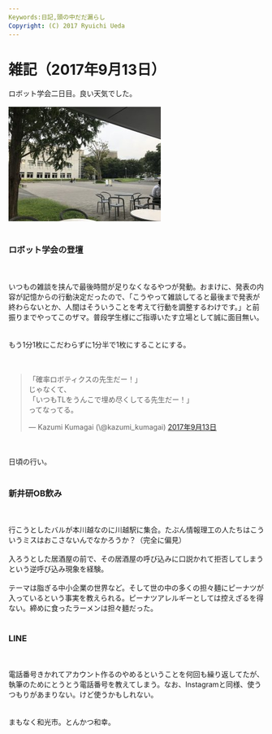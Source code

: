 ```yaml
---
Keywords:日記,頭の中だだ漏らし
Copyright: (C) 2017 Ryuichi Ueda
---
```

# 雑記（2017年9月13日）
ロボット学会二日目。良い天気でした。<br />
<br />
<a href="IMG_8728.jpg"><img src="IMG_8728-300x225.jpg" alt="" width="300" height="225" class="aligncenter size-medium wp-image-10412" /></a><br />
<br />
<h3>ロボット学会の登壇</h3><br />
<br />
いつもの雑談を挟んで最後時間が足りなくなるやつが発動。おまけに、発表の内容が記憶からの行動決定だったので、「こうやって雑談してると最後まで発表が終わらないとか、人間はそういうことを考えて行動を調整するわけです。」と前振りまでやってこのザマ。普段学生様にご指導いたす立場として誠に面目無い。<br />
<br />
<br />
もう1分1枚にこだわらずに1分半で1枚にすることにする。<br />
<br />
<br />
<blockquote class="twitter-tweet" data-lang="ja"><p lang="ja" dir="ltr">「確率ロボティクスの先生だー！」<br>じゃなくて、<br>「いつもTLをうんこで埋め尽くしてる先生だー！」<br>ってなってる。</p>&mdash; Kazumi Kumagai (\@kazumi_kumagai) <a href="https://twitter.com/kazumi_kumagai/status/907811415313997824">2017年9月13日</a></blockquote> <script async src="//platform.twitter.com/widgets.js" charset="utf-8"></script><br />
<br />
日頃の行い。<br />
<br />
<h3>新井研OB飲み</h3><br />
<br />
行こうとしたバルが本川越なのに川越駅に集合。たぶん情報理工の人たちはこういうミスはおこさないんでなかろうか？（完全に偏見）<br />
<br />
入ろうとした居酒屋の前で、その居酒屋の呼び込みに口説かれて拒否してしまうという逆呼び込み現象を経験。<br />
<br />
テーマは脂ぎる中小企業の世界など。そして世の中の多くの担々麺にピーナツが入っているという事実を教えられる。ピーナツアレルギーとしては控えざるを得ない。締めに食ったラーメンは担々麺だった。<br />
<br />
<h3>LINE</h3><br />
<br />
電話番号きかれてアカウント作るのやめるということを何回も繰り返してたが、執筆のためにとうとう電話番号を教えてしまう。なお、Instagramと同様、使うつもりがあまりない。けど使うかもしれない。<br />
<br />
<br />
まもなく和光市。とんかつ和幸。
